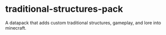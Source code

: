# traditional-structures-pack

A datapack that adds custom traditional structures, gameplay, and lore into minecraft.
